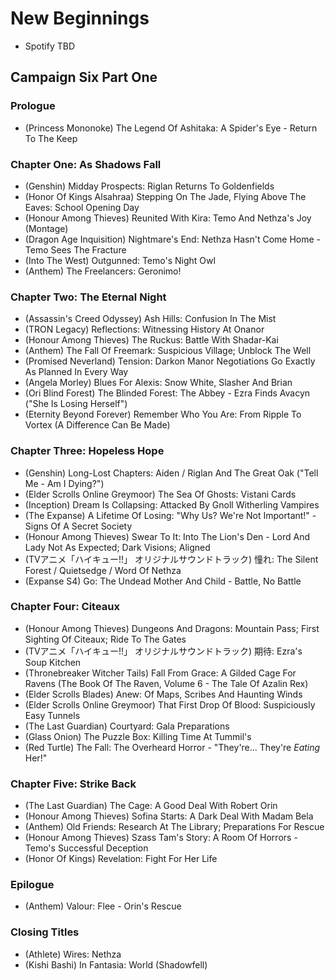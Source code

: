 # New Beginnings

* Spotify TBD

## Campaign Six Part One
### Prologue

* (Princess Mononoke) The Legend Of Ashitaka: A Spider's Eye - Return To The Keep

### Chapter One: As Shadows Fall

* (Genshin) Midday Prospects: Riglan Returns To Goldenfields
* (Honor Of Kings Alsahraa) Stepping On The Jade, Flying Above The Eaves: School Opening Day
* (Honour Among Thieves) Reunited With Kira: Temo And Nethza's Joy (Montage)
* (Dragon Age Inquisition) Nightmare's End: Nethza Hasn't Come Home - Temo Sees The Fracture
* (Into The West) Outgunned: Temo's Night Owl
* (Anthem) The Freelancers: Geronimo!

### Chapter Two: The Eternal Night

* (Assassin's Creed Odyssey) Ash Hills: Confusion In The Mist
* (TRON Legacy) Reflections: Witnessing History At Onanor
* (Honour Among Thieves) The Ruckus: Battle With Shadar-Kai
* (Anthem) The Fall Of Freemark: Suspicious Village; Unblock The Well
* (Promised Neverland) Tension: Darkon Manor Negotiations Go Exactly As Planned In Every Way
* (Angela Morley) Blues For Alexis: Snow White, Slasher And Brian
* (Ori Blind Forest) The Blinded Forest: The Abbey - Ezra Finds Avacyn ("She Is Losing Herself")
* (Eternity Beyond Forever) Remember Who You Are: From Ripple To Vortex (A Difference Can Be Made)

### Chapter Three: Hopeless Hope

* (Genshin) Long-Lost Chapters: Aiden / Riglan And The Great Oak ("Tell Me - Am I Dying?")
* (Elder Scrolls Online Greymoor) The Sea Of Ghosts: Vistani Cards
* (Inception) Dream Is Collapsing: Attacked By Gnoll Witherling Vampires
* (The Expanse) A Lifetime Of Losing: "Why Us? We're Not Important!" - Signs Of A Secret Society
* (Honour Among Thieves) Swear To It: Into The Lion's Den - Lord And Lady Not As Expected; Dark Visions; Aligned
* (TVアニメ「ハイキュー!!」 オリジナルサウンドトラック) 憧れ: The Silent Forest / Quietsedge / Word Of Nethza
* (Expanse S4) Go: The Undead Mother And Child - Battle, No Battle

### Chapter Four: Citeaux

* (Honour Among Thieves) Dungeons And Dragons: Mountain Pass; First Sighting Of Citeaux; Ride To The Gates
* (TVアニメ「ハイキュー!!」 オリジナルサウンドトラック) 期待: Ezra's Soup Kitchen
* (Thronebreaker Witcher Tails) Fall From Grace: A Gilded Cage For Ravens (The Book Of The Raven, Volume 6 - The Tale Of Azalin Rex)
* (Elder Scrolls Blades) Anew: Of Maps, Scribes And Haunting Winds
* (Elder Scrolls Online Greymoor) That First Drop Of Blood: Suspiciously Easy Tunnels
* (The Last Guardian) Courtyard: Gala Preparations
* (Glass Onion) The Puzzle Box: Killing Time At Tummil's
* (Red Turtle) The Fall: The Overheard Horror - "They're... They're *Eating* Her!"

### Chapter Five: Strike Back

* (The Last Guardian) The Cage: A Good Deal With Robert Orin
* (Honour Among Thieves) Sofina Starts: A Dark Deal With Madam Bela
* (Anthem) Old Friends: Research At The Library; Preparations For Rescue
* (Honour Among Thieves) Szass Tam's Story: A Room Of Horrors - Temo's Successful Deception
* (Honor Of Kings) Revelation: Fight For Her Life

### Epilogue

* (Anthem) Valour: Flee - Orin's Rescue

### Closing Titles

* (Athlete) Wires: Nethza
* (Kishi Bashi) In Fantasia: World (Shadowfell)
